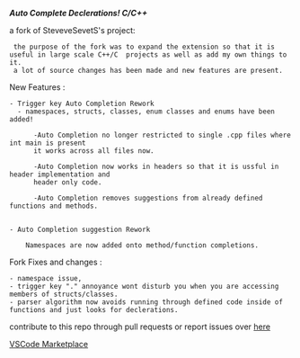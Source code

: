 ***Auto Complete Declerations! C/C++***
  
  a fork of SteveveSevetS's project:
  
     the purpose of the fork was to expand the extension so that it is useful in large scale C++/C  projects as well as add my own things to it.
     a lot of source changes has been made and new features are present.
  
  New Features : 
    
    - Trigger key Auto Completion Rework
      - namespaces, structs, classes, enum classes and enums have been added!
      
          -Auto Completion no longer restricted to single .cpp files where int main is present
          it works across all files now.
  
          -Auto Completion now works in headers so that it is ussful in header implementation and
          header only code.

          -Auto Completion removes suggestions from already defined functions and methods.
          
    
    - Auto Completion suggestion Rework

        Namespaces are now added onto method/function completions.
          
        
      
      
    
  Fork Fixes and changes :  
  
    - namespace issue, 
    - trigger key "." annoyance wont disturb you when you are accessing members of structs/classes.
    - parser algorithm now avoids running through defined code inside of functions and just looks for declerations.


contribute to this repo through pull requests or report issues  over [here](https://github.com/copelands-forks/autocomplete-c-cpp-declerations/)

[VSCode Marketplace](https://marketplace.visualstudio.com/items?itemName=jordanpetak.autocomplete-c-cpp-declerations)
